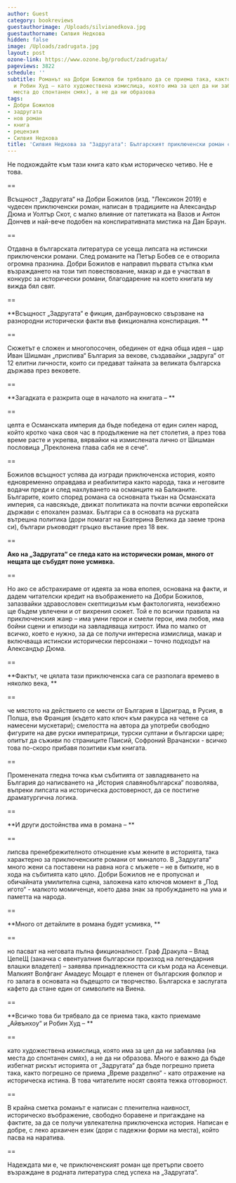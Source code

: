 ```yaml
---
author: Guest
category: bookreviews
guestauthorimage: /Uploads/silvianedkova.jpg
guestauthorname: Силвия Недкова
hidden: false
image: /Uploads/zadrugata.jpg
layout: post
ozone-link: https://www.ozone.bg/product/zadrugata/
pageviews: 3822
schedule: ''
subtitle: Романът на Добри Божилов би трябвало да се приема така, както приемаме „Айвънхоу“
  и Робин Худ – като художествена измислица, която има за цел да ни забавлява (на
  места до спонтанен смях), а не да ни образова
tags:
- Добри Божилов
- задругата
- нов роман
- книга
- рецензия
- Силвия Недкова
title: 'Силвия Недкова за "Задругата": Българският приключенски роман се завръща'
---
```


Не подхождайте към тази книга като към историческо четиво. Не е това.

\==

Всъщност „Задругата“ на Добри Божилов (изд. "Лексикон 2019) е чудесен приключенски роман, написан в традициите на Александър Дюма и Уолтър Скот, с малко влияние от патетиката на Вазов и Антон Дончев и най-вече подобен на конспиративната мистика на Дан Браун.

\==

Отдавна в българската литература се усеща липсата на истински приключенски романи. След романите на Петър Бобев се е отворила огромна празнина. Добри Божилов е направил първата стъпка към възраждането на този тип повествование, макар и да е участвал в конкурс за исторически романи, благодарение на което книгата му вижда бял свят. 

\==

**Всъщност „Задругата“ е фикция, данбрауновско свързване на разнородни исторически факти във фикционална конспирация. **

\==

Сюжетът е сложен и многопосочен, обединен от една обща идея – цар Иван Шишман „приспива“ България за векове, създавайки „задруга“ от 12 елитни личности, които си предават тайната за великата българска държава през вековете. 

\==

**Загадката е разкрита още в началото на книгата – **

\==

целта е Османската империя да бъде победена от един силен народ, който кротко чака своя час в продължение на пет столетия, а през това време расте и укрепва, вярвайки на измислената лично от Шишман пословица „Преклонена глава сабя не я сече“.

\==

Божилов всъщност успява да изгради приключенска история, която едновременно оправдава и реабилитира както народа, така и неговите водачи преди и след нахлуването на османците на Балканите. Българите, които според романа са основната тъкан на Османската империя, са навсякъде, движат политиката на почти всички европейски държави с епохален размах. Българи са в основата на руската вътрешна политика (дори помагат на Екатерина Велика да заеме трона си), българи ръководят гръцко въстание през 18 век. 

\==

**Ако на „Задругата“ се гледа като на исторически роман, много от нещата ще събудят поне усмивка.**

\==

Но ако се абстрахираме от идеята за нова епопея, основана на факти, и дадем читателски кредит на въображението на Добри Божилов, запазвайки здравословен скептицизъм към фактологията, неизбежно ще бъдем увлечени и от вихрения сюжет. Той е по всички правила на приключенския жанр – има умни герои и смели герои, има любов, има бойни сцени и епизоди на завладяваща хитрост. Има по малко от всичко, което е нужно, за да се получи интересна измислица, макар и включваща истински исторически персонажи – точно подходът на Александър Дюма. 

\==

**Фактът, че цялата тази приключенска сага се разполага времево в няколко века, **

\==

че мястото на действието се мести от България в Цариград, в Русия, в Полша, във Франция (където като ключ към ракурса на четене са намесени мускетари); смелостта на автора да употреби свободно фигурите на две руски императрици, турски султани и български царе; опитът да съживи по страниците Паисий, Софроний Врачански - всичко това по-скоро прибавя позитиви към книгата. 

\==

Променената гледна точка към събитията от завладяването на България до написването на „История славянобългарска“ позволява, въпреки липсата на историческа достоверност, да се постигне драматургична логика. 

\==

**И други достойнства има в романа – **

\==

липсва пренебрежителното отношение към жените в историята, така характерно за приключенските романи от миналото. В „Задругата“ много жени са поставени на равна нога с мъжете – не в битките, но в хода на събитията като цяло. Добри Божилов не е пропуснал и обичайната умилителна сцена, заложена като ключов момент в „Под игото“ - малкото момиченце, което дава знак за пробуждането на ума и паметта на народа. 

\==

**Много от детайлите в романа будят усмивка, **

\==

но пасват на неговата пълна фикционалност. Граф Дракула – Влад ЦепеЩ (закачка с евентуалния български произход на легендарния влашки владетел) – заявява принадлежността си към рода на Асеневци. Малкият Волфганг Амадеус Моцарт е пленен от българския фолклор и го залага в основата на бъдещото си творчество. Българска е заслугата кафето да стане един от символите на Виена. 

\==

**Всичко това би трябвало да се приема така, както приемаме „Айвънхоу“ и Робин Худ – **

\==

като художествена измислица, която има за цел да ни забавлява (на места до спонтанен смях), а не да ни образова. Много е важно да бъде избегнат рискът историята от „Задругата“ да бъде погрешно приета така, както погрешно се приема „Време разделно“ - като отражение на историческа истина. В това читателите носят своята тежка отговорност.

\==

В крайна сметка романът е написан с пленителна наивност, историческо въображение, свободно боравене и пригаждане на фактите, за да се получи увлекателна приключенска история. Написан е добре, с леко архаичен език (дори с падежни форми на места), който пасва на наратива. 

\==

Надеждата ми е, че приключенският роман ще претърпи своето възраждане в родната литература след успеха на „Задругата“.